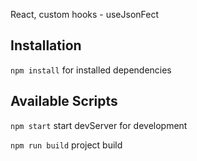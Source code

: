 React, custom hooks - useJsonFect

## Installation

`npm install` for installed dependencies

## Available Scripts

`npm start` start devServer for development

`npm run build` project build

